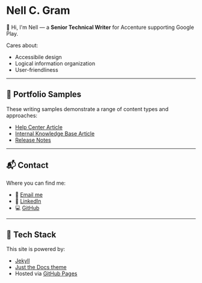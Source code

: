 # Nell C. Gram

👋 Hi, I'm Nell — a **Senior Technical Writer** for Accenture supporting Google Play.

Cares about:
- Accessibile design
- Logical information organization
- User-friendliness

---

## 🧾 Portfolio Samples

These writing samples demonstrate a range of content types and approaches:

- [Help Center Article](samples/help-article.md)
- [Internal Knowledge Base Article](samples/kb-article.md)
- [Release Notes](samples/release-notes.md)


---

## 📬 Contact

Where you can find me:

- 📧 [Email me](mailto:nellcgram@gmail.com)
- 💼 [LinkedIn](https://www.linkedin.com/in/nellgram)
- 💻 [GitHub](https://github.com/nellcgram)

---

## 🔧 Tech Stack

This site is powered by:
- [Jekyll](https://jekyllrb.com/)
- [Just the Docs theme](https://just-the-docs.github.io/just-the-docs/)
- Hosted via [GitHub Pages](https://pages.github.com/)
